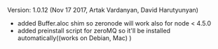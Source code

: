 Version: 1.0.12 (Nov 17 2017, Artak Vardanyan, David Harutyunyan)
- added Buffer.aloc shim so zeronode will work also for node < 4.5.0
- added preinstall script for zeroMQ so it'll be installed automatically((works on Debian, Mac) )